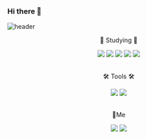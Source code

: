 ### Hi there 👋

![header](https://capsule-render.vercel.app/api?type=waving&color=random&height=350&section=header&text=kyeom%20gyeom&animation=fadeIn&fontSize=90)

<div align="center"> 
            <p>📝 Studying 📝</p>
            <img src="https://img.shields.io/badge/Python-3766AB?style=flat-square&logo=Python&logoColor=white"/>
              <img src="https://img.shields.io/badge/Numpy-013243?style=flat-square&logo=Numpy&logoColor=white"/>
              <img src="https://img.shields.io/badge/Scikit--learn-F7931E?style=flat-square&logo=Scikit-learn&logoColor=white"/>
              <img src="https://img.shields.io/badge/Pandas-150458?style=flat-square&logo=Pandas&logoColor=white"/>
              <img src="https://img.shields.io/badge/TensorFlow-FF6F00?style=flat-square&logo=TensorFlow&logoColor=white"/>
</div> &nbsp

<div align="center">
            <p>🛠️ Tools 🛠️</p>
            <img src="https://img.shields.io/badge/Jupyter-F37626?style=flat-square&logo=Jupyter&logoColor=white"/>
            <img src="https://img.shields.io/badge/Google Colab-F9AB00?style=flat-square&logo=Google Colab&logoColor=white"/>
</div> &nbsp

<div align="center"> 
            <p> 🐶Me </p>
            <a href="https://kylo8.tistory.com"><img src="https://img.shields.io/badge/-tistory-lightgrey"/></a>
            <a href="mailto:rlagusrua3687@gmail.com"><img src="https://img.shields.io/badge/Gmail-EA4335?style=flat-square&logo=Gmail&logoColor=white"/></a>
</div>

<!--
**kylo-dev/kylo-dev** is a ✨ _special_ ✨ repository because its `README.md` (this file) appears on your GitHub profile.

Here are some ideas to get you started:

- 🔭 I’m currently working on ...
- 🌱 I’m currently learning ...
- 👯 I’m looking to collaborate on ...
- 🤔 I’m looking for help with ...
- 💬 Ask me about ...
- 📫 How to reach me: ...
- 😄 Pronouns: ...
- ⚡ Fun fact: ...
-->
